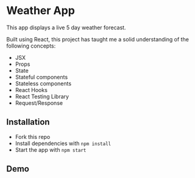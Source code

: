 # Weather App

This app displays a live 5 day weather forecast.

Built using React, this project has taught me a solid understanding of the following concepts:

- JSX
- Props
- State
- Stateful components
- Stateless components
- React Hooks
- React Testing Library
- Request/Response

## Installation

- Fork this repo
- Install dependencies with `npm install`
- Start the app with `npm start`

## Demo

